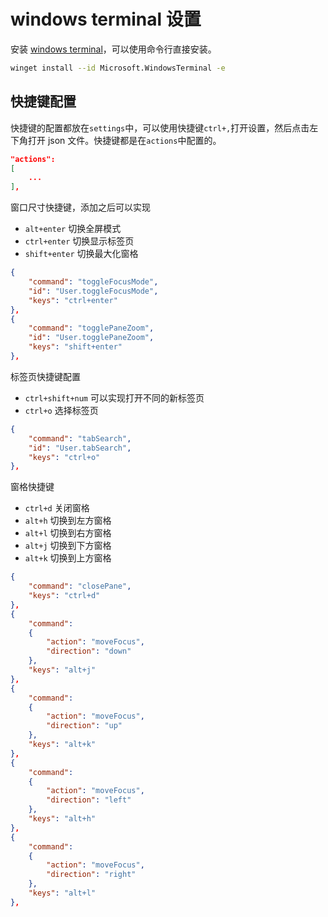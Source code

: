 # windows terminal 设置

安装 [windows terminal](https://learn.microsoft.com/zh-cn/windows/terminal/install)，可以使用命令行直接安装。

```bash
winget install --id Microsoft.WindowsTerminal -e
```

## 快捷键配置

快捷键的配置都放在`settings`中，可以使用快捷键`ctrl+,`打开设置，然后点击左下角打开 json 文件。快捷键都是在`actions`中配置的。

```json
"actions":
[
    ...
],
```

窗口尺寸快捷键，添加之后可以实现

- `alt+enter` 切换全屏模式
- `ctrl+enter` 切换显示标签页
- `shift+enter` 切换最大化窗格

```json
{
    "command": "toggleFocusMode",
    "id": "User.toggleFocusMode",
    "keys": "ctrl+enter"
},
{
    "command": "togglePaneZoom",
    "id": "User.togglePaneZoom",
    "keys": "shift+enter"
},
```

标签页快捷键配置

- `ctrl+shift+num` 可以实现打开不同的新标签页
- `ctrl+o` 选择标签页

```json
{
    "command": "tabSearch",
    "id": "User.tabSearch",
    "keys": "ctrl+o"
},

```

窗格快捷键

- `ctrl+d` 关闭窗格
- `alt+h` 切换到左方窗格
- `alt+l` 切换到右方窗格
- `alt+j` 切换到下方窗格
- `alt+k` 切换到上方窗格

```json
{
    "command": "closePane",
    "keys": "ctrl+d"
},
{
    "command":
    {
        "action": "moveFocus",
        "direction": "down"
    },
    "keys": "alt+j"
},
{
    "command":
    {
        "action": "moveFocus",
        "direction": "up"
    },
    "keys": "alt+k"
},
{
    "command":
    {
        "action": "moveFocus",
        "direction": "left"
    },
    "keys": "alt+h"
},
{
    "command":
    {
        "action": "moveFocus",
        "direction": "right"
    },
    "keys": "alt+l"
},
```
